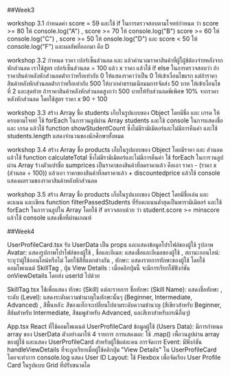 ##Week3

workshop 3.1 กำหนดค่า score = 59 และใช้ if ในการตรวจสอบตามโจทย์กำหนด ว่า score >= 80 ให้ console.log("A") , score >= 70 ให้ console.log("B") score >= 60 ให้ console.log("C") , score >= 50 ให้ onsole.log("D") และ score < 50 ให้ console.log("F") และผลลัพที่ออกมา คือ D

workshop 3.2 กำหนด ราคา เปอร์เซ็นส่วนลด และ แล้วคํานวณราคาสินค้าที่ผู้ใผู้ช้ต้องจ่ายหลังจากหักส่วนลด เราใช้สูตร เปอร์เซ็นส่วนลด ÷ 100 แล้ว x ราคา แล้วใช้ if else ในการตรวจสอบว่า ถ้าราคาสินค้าหลังหักส่วนลดต่ํากว่าหรือเท่ากับ 0 ให้แสดงราคาว่าเป็น 0 ให้เข้าเงื่อนไขแรก แต่ถ้าราคาสินค้าหลังหักส่วนลดต่ํากว่าหรือเท่ากับ 500 ให้บวกค่าธรรมเนียมมการจัดส่ง 50 บาท ให้เข้าเงื่อนไขที่ 2 และสุดท้าย ถ้าราคาสินค้าหลังหักส่วนลดสูงกว่า 500 บาทให้รับส่วนลดพิเพิศษ 10% จากราคาหลังหักส่วนลด โดยใช้สูตร ราคา x 90 ÷ 100

workshop 3.3 สร้าง Array ชื่อ students เก็บในรูปแบบของ Object โดยมีชื่อ และ เกรด ให้ครบตามโจทย์ ใช้ forEach ในการวนลูปผ่าน Array students และใช้ console ในการแสดงชื่อ และ เกรด แล้วใช้ function showStudentCount ซึ่งไม่มีรามิเมิตอร์และไม่มีการคืนค่า และใช้ students.length แสดงจำนวนของนักศึกษาทั้งหมด

workshop 3.4 สร้าง Array ชื่อ products เก็บในรูปแบบของ Object โดยมีราคา และ ส่วนลด แล้วใช้ function calculateTotal ซึ่งไม่มีรามิเมิตอร์และไม่มีการคืนค่า ใช้ forEach ในการวนลูปผ่าน Array ร้างตัวแปรชื่อ sumprices เป็นราคาของสินค้าที่ลดราคาแล้ว คือเอา ราคา - (ราคา x (ส่วนลด ÷ 100)) แล้วเอา ราคาของสินค้าที่ลดราคาแล้ว + discountedprice แล้วใช้ console แสดงผลรวมของราคาสินค้าหลังหักส่วนลด

workshop 3.5 สร้าง Array ชื่อ products เก็บในรูปแบบของ Object โดยมีชื่อเล่น และ คะแนน และเขียน function filterPassedStudents ที่รับคะแนนต่ำสุดเป็นพารามิเมิตอร์ และใช้ forEach ในการวนลูปใน Array โดยใช้ if ตรวจสอบด้วย ว่า student.score >= minscore แล้วใช้ console แสดงชื่อที่ผ่านเกณฑ์


##Week4

UserProfileCard.tsx
รับ UserData เป็น props และแสดงข้อมูลโปรไฟล์ของผู้ใช้ 
รูปภาพ Avatar: แสดงรูปภาพโปรไฟล์ของผู้ใช้ , ชื่อและอีเมล: แสดงชื่อและอีเมลของผู้ใช้ , สถานะออนไลน์: ระบุว่าผู้ใช้ออนไลน์หรือไม่ โดยใช้สีที่แตกต่างกัน , ทักษะ: แสดงรายการทักษะของผู้ใช้ โดยใช้คอมโพเนนต์ SkillTag , ปุ่ม View Details : เมื่อคลิกปุ่มนี้ จะมีการเรียกใช้ฟังก์ชัน onViewDetails โดยส่ง userId ไปด้วย

 SkillTag.tsx
 ใช้เพื่อแสดง ทักษะ (Skill) แต่ละรายการ 
ชื่อทักษะ (Skill Name): แสดงชื่อทักษะ , ระดับ (Level): แสดงระดับความชำนาญในทักษะนั้นๆ (Beginner, Intermediate, Advanced) , สีพื้นหลัง: สีของแท็กจะเปลี่ยนไปตามระดับความชำนาญ (สีเขียวสำหรับ Beginner, สีส้มสำหรับ Intermediate, สีชมพูสำหรับ Advanced, และสีเทาสำหรับกรณีอื่นๆ)

App.tsx
React ที่ใช้คอมโพเนนต์ UserProfileCard ข้อมูลผู้ใช้ (Users Data): มีการกำหนด array ของ UserData ตัวอย่างมาให้ 4 รายการ การแสดงผล: ใช้ .map() เพื่อวนลูปผ่าน array ของผู้ใช้ และแสดง UserProfileCard สำหรับผู้ใช้แต่ละคน การจัดการ Event: มีฟังก์ชัน handleViewDetails ที่จะถูกเรียกเมื่อผู้ใช้คลิกปุ่ม "View Details" ใน UserProfileCard โดยจะทำการ console.log แสดง User ID Layout: ใช้ Flexbox เพื่อจัดเรียง User Profile Card ในรูปแบบ Grid ที่ปรับขนาดได
